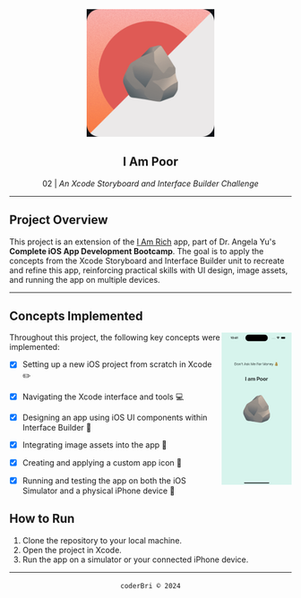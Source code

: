 <section align="center">
  <img height="228" src="./readme_assets/rock_app_icon.png" alt="App Icon">
  <h1>I Am Poor</h1>
  <p>02 | <em>An Xcode Storyboard and Interface Builder Challenge</em></p>
</section>

---

## Project Overview

This project is an extension of the [I Am Rich](#) app, part of Dr. Angela Yu's **Complete iOS App Development Bootcamp**. The goal is to apply the concepts from the Xcode Storyboard and Interface Builder unit to recreate and refine this app, reinforcing practical skills with UI design, image assets, and running the app on multiple devices.

---

## Concepts Implemented

<img align="right" src="./readme_assets/I-am-Poor-Simulation-Screenshot.png" width="125" alt="App Simulation Screenshot">

Throughout this project, the following key concepts were implemented:

- [x] Setting up a new iOS project from scratch in Xcode ✏️
- [x] Navigating the Xcode interface and tools 💻
- [x] Designing an app using iOS UI components within Interface Builder 🎨
- [x] Integrating image assets into the app 🌃
- [x] Creating and applying a custom app icon 📱
- [x] Running and testing the app on both the iOS Simulator and a physical iPhone device 🤳


## How to Run

1. Clone the repository to your local machine.
2. Open the project in Xcode.
3. Run the app on a simulator or your connected iPhone device.

---

<section align="center">
  <code>coderBri © 2024</code>
</section>